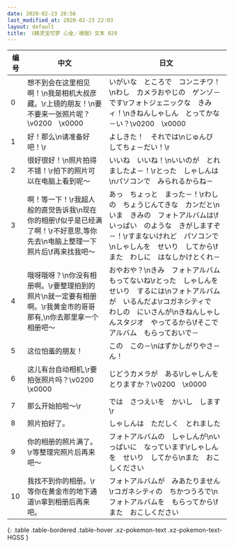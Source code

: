 ```yaml
---
date: 2020-02-23 20:56
last_modified_at: 2020-02-23 22:03
layout: default
title: 《精灵宝可梦 心金／魂银》文本 029
---
```

| 编号 | 中文 | 日文 |
| ---- | ---- | ---- |
| 0 | 想不到会在这里相见啊！\n我是相机大叔彦藏。\r上镜的朋友！\n要不要来一张照片呢？\v0200　\x0000 | いがいな　ところで　コンニチワ！\nわし　カメラおやじの　ゲンゾ－です\rフォトジェニックな　きみィ！\nきねんしゃしん　とってかな－い？\v0200　\x0000 |
| 1 | 好！那么\n请准备好吧！\r | よしきた！　それでは\nじゅんび　してちょ－だい！\r |
| 2 | 很好很好！\n照片拍得不错！\r拍下的照片可以在电脑上看到呢～ | いいね　いいね！\nいいのが　とれましたよ－！\rとった　しゃしんは\nパソコンで　みられるからね－ |
| 3 | 啊！等一下！\r我超人般的直觉告诉我\n现在你的相册\f似乎是已经满了啊！\r不好意思,等你先去\n电脑上整理一下照片后\f再来找我吧～ | あっ　ちょっと　まった－！\rわしの　ちょうじんてきな　カンだと\nいま　きみの　フォトアルバムは\fいっぱい　のような　きがしますぞ－！\rすまないけれど　パソコンで\nしゃしんを　せいり　してから\fまた　わしに　はなしかけとくれ－ |
| 4 | 哦呀哦呀？\n你没有相册啊。\r要整理拍到的照片\n就一定要有相册啊。\r我黄金市的哥哥那有,\n你去那里拿一个相册吧～ | おやおや？\nきみ　フォトアルバム　もってないね\rとった　しゃしんを　せいり　するには\nフォトアルバムが　いるんだよ\rコガネシティで　わしの　にいさんが\nきねんしゃしんスタジオ　やってるから\fそこで　アルバム　もらっておいで－ |
| 5 | 这位怕羞的朋友！ | この　この－\nはずかしがりやさ－ん！ |
| 6 | 这儿有台自动相机,\r要拍张照片吗？\v0200　\x0000 | じどうカメラが　ある\rしゃしんを　とりますか？\v0200　\x0000 |
| 7 | 那么开始拍啦～\r | では　さつえいを　かいし　します\r |
| 8 | 照片拍好了。 | しゃしんは　ただしく　とれました |
| 9 | 你的相册的照片满了。\r等整理完照片后再来吧～ | フォトアルバムの　しゃしんが\nいっぱいに　なっています\rしゃしんを　せいり　してから\nまた　おこしください |
| 10 | 我找不到你的相册。\r等你在黄金市的地下通道\n拿到相册后再来吧。 | フォトアルバムが　みあたりません\rコガネシティの　ちかつうろで\nフォトアルバムを　もらってから\fまた　おこしください |
{: .table .table-bordered .table-hover .xz-pokemon-text .xz-pokemon-text-HGSS }